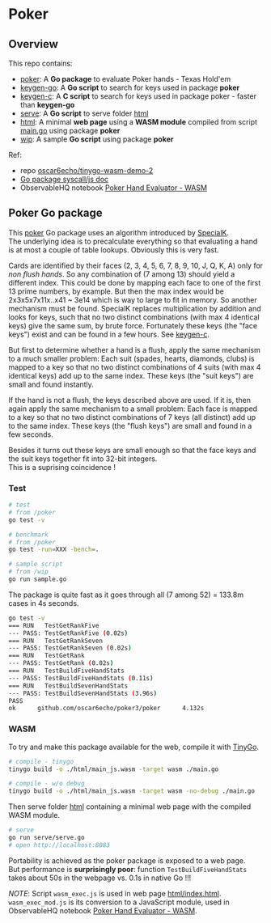 # Poker

## Overview

This repo contains:

- [poker](./poker): A **Go package** to evaluate Poker hands - Texas Hold'em
- [keygen-go](./keygen-go): A **Go script** to search for keys used in package **poker**
- [keygen-c](./keygen-c): A **C script** to search for keys used in package poker - faster than **keygen-go**
- [serve](./serve): A **Go script** to serve folder [html](./html)
- [html](./html): A minimal **web page** using a **WASM module** compiled from script [main.go](./main.go) using package **poker**
- [wip](./wip): A sample **Go script** using package **poker**

Ref:

- repo [oscar6echo/tinygo-wasm-demo-2](https://github.com/oscar6echo/tinygo-wasm-demo-2)
- [Go package syscall/js doc](https://pkg.go.dev/syscall/js)
- ObservableHQ notebook [Poker Hand Evaluator - WASM](https://observablehq.com/@oscar6echo/poker-hand-evaluator-wasm)

## Poker Go package

This [poker](./poker) Go package uses an algorithm introduced by [SpecialK](https://github.com/kennethshackleton/SKPokerEval).  
The underlying idea is to precalculate everything so that evaluating a hand is at most a couple of table lookups. Obviously this is very fast.

Cards are identified by their faces (2, 3, 4, 5, 6, 7, 8, 9, 10, J, Q, K, A) only for _non flush hands_. So any combination of (7 among 13) should yield a different index. This could be done by mapping each face to one of the first 13 prime numbers, by example. But then the max index would be 2x3x5x7x11x..x41 ~ 3e14 which is way to large to fit in memory. So another mechanism must be found. SpecialK replaces multiplication by addition and looks for keys, such that no two distinct combinations (with max 4 identical keys) give the same sum, by brute force. Fortunately these keys (the "face keys") exist and can be found in a few hours. See [keygen-c](./keygen-c).

But first to determine whether a hand is a flush, apply the same mechanism to a much smaller problem: Each suit (spades, hearts, diamonds, clubs) is mapped to a key so that no two distinct combinations of 4 suits (with max 4 identical keys) add up to the same index. These keys (the "suit keys") are small and found instantly.

If the hand is not a flush, the keys described above are used. If it is, then again apply the same mechanism to a small problem: Each face is mapped to a key so that no two distinct combinations of 7 keys (all distinct) add up to the same index. These keys (the "flush keys") are small and found in a few seconds.

Besides it turns out these keys are small enough so that the face keys and the suit keys together fit into 32-bit integers.  
This is a suprising coincidence !

### Test

```bash
# test
# from /poker
go test -v

# benchmark
# from /poker
go test -run=XXX -bench=.

# sample script
# from /wip
go run sample.go
```

The package is quite fast as it goes through all (7 among 52) = 133.8m cases in 4s seconds.

```bash
go test -v
=== RUN   TestGetRankFive
--- PASS: TestGetRankFive (0.02s)
=== RUN   TestGetRankSeven
--- PASS: TestGetRankSeven (0.02s)
=== RUN   TestGetRank
--- PASS: TestGetRank (0.02s)
=== RUN   TestBuildFiveHandStats
--- PASS: TestBuildFiveHandStats (0.11s)
=== RUN   TestBuildSevenHandStats
--- PASS: TestBuildSevenHandStats (3.96s)
PASS
ok      github.com/oscar6echo/poker3/poker      4.132s
```

### WASM

To try and make this package available for the web, compile it with [TinyGo](https://tinygo.org/).

```bash
# compile - tinygo
tinygo build -o ./html/main_js.wasm -target wasm ./main.go

# compile - w/o debug
tinygo build -o ./html/main_js.wasm -target wasm -no-debug ./main.go
```

Then serve folder [html](./html) containing a minimal web page with the compiled WASM module.

```bash
# serve
go run serve/serve.go
# open http://localhost:8083
```

Portability is achieved as the poker package is exposed to a web page.  
But performance is **surprisingly poor**: function `TestBuildFiveHandStats` takes about 50s in the webpage vs. 0.1s in native Go !!!

_NOTE_: Script `wasm_exec.js` is used in web page [html/index.html](./html/index.html). `wasm_exec_mod.js` is its conversion to a JavaScript module, used in ObservableHQ notebook [Poker Hand Evaluator - WASM](https://observablehq.com/@oscar6echo/poker-hand-evaluator-wasm).
